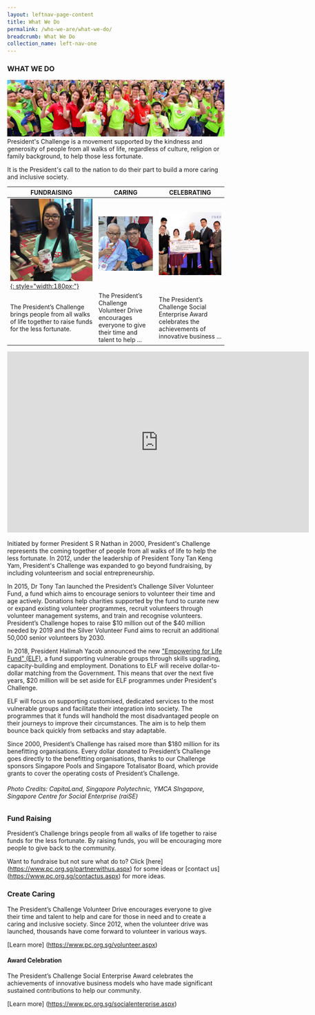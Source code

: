 ```yaml
---
layout: leftnav-page-content
title: What We Do
permalink: /who-we-are/what-we-do/
breadcrumb: What We Do
collection_name: left-nav-one
---
```


### WHAT WE DO
![WhatWeDo_Banner](/images/capita-land.jpg "WhatWeDo Banner")
President's Challenge is a movement supported by the kindness and generosity of people from all walks of life, regardless of culture, religion or family background, to help those less fortunate.

It is the President's call to the nation to do their part to build a more caring and inclusive society.


|FUNDRAISING|CARING|CELEBRATING|
|-----|-----|-----|
|[![Fund Raising](/images/wwd_fundraising.jpg){: style="width:180px;"}](#fund-raising)|[![Caring](/images/wwd_caring.jpg)](#2-caring)|[![Celebrating](/images/wwd_celebrating.jpg)](#award-elebration)|
|The President’s Challenge brings people from all walks of life together to raise funds for the less fortunate.|The President’s Challenge Volunteer Drive encourages everyone to give their time and talent to help ...|The President’s Challenge Social Enterprise Award celebrates the achievements of innovative business ... |


<iframe width="700" height="419" src="https://www.youtube.com/embed/nY-GEQh3_l4" frameborder="0" allow="autoplay; encrypted-media" allowfullscreen></iframe>

Initiated by former President S R Nathan in 2000, President's Challenge represents the coming together of people from all walks of life to help the less fortunate. In 2012, under the leadership of President Tony Tan Keng Yam, President's Challenge was expanded to go beyond fundraising, by including volunteerism and social entrepreneurship.

In 2015, Dr Tony Tan launched the President’s Challenge Silver Volunteer Fund, a fund which aims to encourage seniors to volunteer their time and age actively. Donations help charities supported by the fund to curate new or expand existing volunteer programmes, recruit volunteers through volunteer management systems, and train and recognise volunteers. President’s Challenge hopes to raise $10 million out of the $40 million needed by 2019 and the Silver Volunteer Fund aims to recruit an additional 50,000 senior volunteers by 2030. 

In 2018, President Halimah Yacob announced the new ["Empowering for Life Fund" (ELF)](/empowering-for-life-fund/), a fund supporting vulnerable groups through skills upgrading, capacity-building and employment. Donations to ELF will receive dollar-to-dollar matching from the Government. This means that over the next five years, $20 million will be set aside for ELF programmes under President's Challenge. 

ELF will focus on supporting customised, dedicated services to the most vulnerable groups and facilitate their integration into society. The programmes that it funds will handhold the most disadvantaged people on their journeys to improve their circumstances. The aim is to help them bounce back quickly from setbacks and stay adaptable.

Since 2000, President’s Challenge has raised more than $180 million for its benefitting organisations. Every dollar donated to President’s Challenge goes directly to the benefitting organisations, thanks to our Challenge sponsors Singapore Pools and Singapore Totalisator Board, which provide grants to cover the operating costs of President’s Challenge.

###### Photo Credits: CapitaLand, Singapore Polytechnic, YMCA SIngapore, Singapore Centre for Social Enterprise (raiSE)



### Fund Raising
President’s Challenge brings people from all walks of life together to raise funds for the less fortunate. By raising funds, you will be encouraging more people to give back to the community.  

Want to fundraise but not sure what do to? Click [here] (https://www.pc.org.sg/partnerwithus.aspx)  for some ideas or [contact us] (https://www.pc.org.sg/contactus.aspx) for more ideas.

### Create Caring
The President’s Challenge Volunteer Drive encourages everyone to give their time and talent to help and care for those in need and to create a caring and inclusive society. Since 2012, when the volunteer drive was launched, thousands have come forward to volunteer in various ways.  

[Learn more] (https://www.pc.org.sg/volunteer.aspx)

#### Award Celebration
The President’s Challenge Social Enterprise Award celebrates the achievements of innovative business models who have made significant sustained contributions to help our community.

[Learn more] (https://www.pc.org.sg/socialenterprise.aspx)
